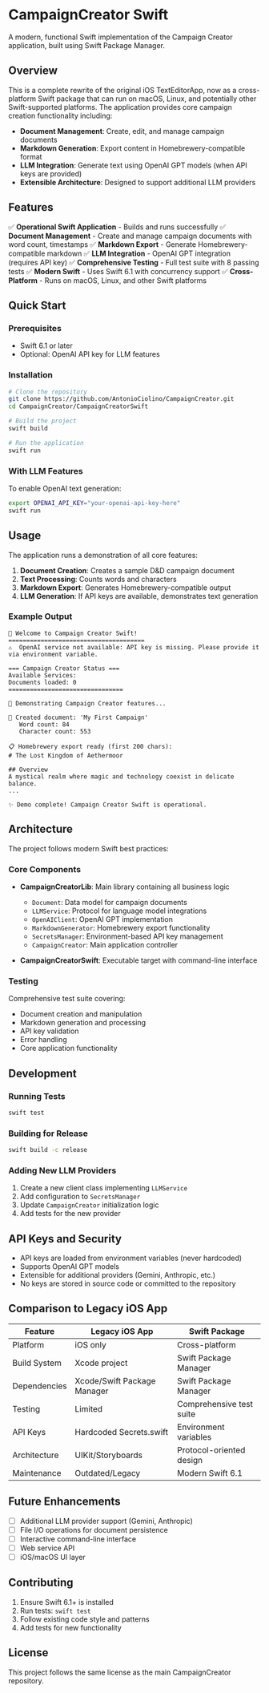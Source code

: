 # CampaignCreator Swift

A modern, functional Swift implementation of the Campaign Creator application, built using Swift Package Manager.

## Overview

This is a complete rewrite of the original iOS TextEditorApp, now as a cross-platform Swift package that can run on macOS, Linux, and potentially other Swift-supported platforms. The application provides core campaign creation functionality including:

- **Document Management**: Create, edit, and manage campaign documents
- **Markdown Generation**: Export content in Homebrewery-compatible format
- **LLM Integration**: Generate text using OpenAI GPT models (when API keys are provided)
- **Extensible Architecture**: Designed to support additional LLM providers

## Features

✅ **Operational Swift Application** - Builds and runs successfully
✅ **Document Management** - Create and manage campaign documents with word count, timestamps
✅ **Markdown Export** - Generate Homebrewery-compatible markdown
✅ **LLM Integration** - OpenAI GPT integration (requires API key)
✅ **Comprehensive Testing** - Full test suite with 8 passing tests
✅ **Modern Swift** - Uses Swift 6.1 with concurrency support
✅ **Cross-Platform** - Runs on macOS, Linux, and other Swift platforms

## Quick Start

### Prerequisites

- Swift 6.1 or later
- Optional: OpenAI API key for LLM features

### Installation

```bash
# Clone the repository
git clone https://github.com/AntonioCiolino/CampaignCreator.git
cd CampaignCreator/CampaignCreatorSwift

# Build the project
swift build

# Run the application
swift run
```

### With LLM Features

To enable OpenAI text generation:

```bash
export OPENAI_API_KEY="your-openai-api-key-here"
swift run
```

## Usage

The application runs a demonstration of all core features:

1. **Document Creation**: Creates a sample D&D campaign document
2. **Text Processing**: Counts words and characters
3. **Markdown Export**: Generates Homebrewery-compatible output
4. **LLM Generation**: If API keys are available, demonstrates text generation

### Example Output

```
🎲 Welcome to Campaign Creator Swift!
======================================
⚠️  OpenAI service not available: API key is missing. Please provide it via environment variable.

=== Campaign Creator Status ===
Available Services: 
Documents loaded: 0
================================

🚀 Demonstrating Campaign Creator features...

📄 Created document: 'My First Campaign'
   Word count: 84
   Character count: 553

📋 Homebrewery export ready (first 200 chars):
# The Lost Kingdom of Aethermoor

## Overview
A mystical realm where magic and technology coexist in delicate balance.
...

✨ Demo complete! Campaign Creator Swift is operational.
```

## Architecture

The project follows modern Swift best practices:

### Core Components

- **CampaignCreatorLib**: Main library containing all business logic
  - `Document`: Data model for campaign documents
  - `LLMService`: Protocol for language model integrations
  - `OpenAIClient`: OpenAI GPT implementation
  - `MarkdownGenerator`: Homebrewery export functionality
  - `SecretsManager`: Environment-based API key management
  - `CampaignCreator`: Main application controller

- **CampaignCreatorSwift**: Executable target with command-line interface

### Testing

Comprehensive test suite covering:
- Document creation and manipulation
- Markdown generation and processing
- API key validation
- Error handling
- Core application functionality

## Development

### Running Tests

```bash
swift test
```

### Building for Release

```bash
swift build -c release
```

### Adding New LLM Providers

1. Create a new client class implementing `LLMService`
2. Add configuration to `SecretsManager` 
3. Update `CampaignCreator` initialization logic
4. Add tests for the new provider

## API Keys and Security

- API keys are loaded from environment variables (never hardcoded)
- Supports OpenAI GPT models
- Extensible for additional providers (Gemini, Anthropic, etc.)
- No keys are stored in source code or committed to the repository

## Comparison to Legacy iOS App

| Feature | Legacy iOS App | Swift Package |
|---------|---------------|---------------|
| Platform | iOS only | Cross-platform |
| Build System | Xcode project | Swift Package Manager |
| Dependencies | Xcode/Swift Package Manager | Swift Package Manager |
| Testing | Limited | Comprehensive test suite |
| API Keys | Hardcoded Secrets.swift | Environment variables |
| Architecture | UIKit/Storyboards | Protocol-oriented design |
| Maintenance | Outdated/Legacy | Modern Swift 6.1 |

## Future Enhancements

- [ ] Additional LLM provider support (Gemini, Anthropic)
- [ ] File I/O operations for document persistence
- [ ] Interactive command-line interface
- [ ] Web service API
- [ ] iOS/macOS UI layer

## Contributing

1. Ensure Swift 6.1+ is installed
2. Run tests: `swift test`
3. Follow existing code style and patterns
4. Add tests for new functionality

## License

This project follows the same license as the main CampaignCreator repository.